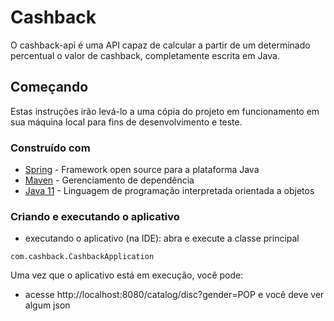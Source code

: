 # Cashback

O cashback-api é uma API capaz de calcular a partir de um determinado percentual o valor de cashback, completamente escrita em Java.

## Começando

Estas instruções irão levá-lo a uma cópia do projeto em funcionamento em sua máquina local para fins de desenvolvimento e teste.

### Construído com

* [Spring](https://spring.io/) - Framework open source para a plataforma Java
* [Maven](https://maven.apache.org/) - Gerenciamento de dependência
* [Java 11](https://www.oracle.com/technetwork/java/javase/overview/index.html) - Linguagem de programação interpretada orientada a objetos

### Criando e executando o aplicativo

* executando o aplicativo (na IDE): abra e execute a classe principal
```
com.cashback.CashbackApplication
```
Uma vez que o aplicativo está em execução, você pode:

* acesse http://localhost:8080/catalog/disc?gender=POP e você deve ver algum json
